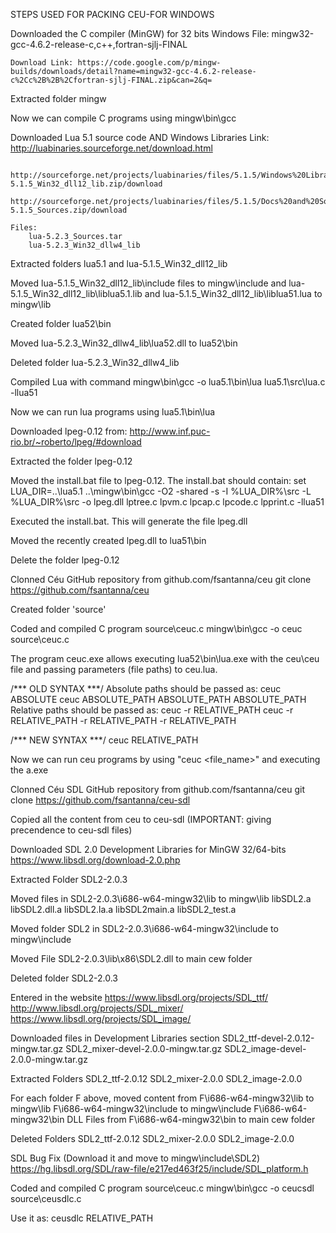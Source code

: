 STEPS USED FOR PACKING CEU-FOR WINDOWS

Downloaded the C compiler (MinGW) for 32 bits Windows
	File: mingw32-gcc-4.6.2-release-c,c++,fortran-sjlj-FINAL

	Download Link: https://code.google.com/p/mingw-builds/downloads/detail?name=mingw32-gcc-4.6.2-release-c%2Cc%2B%2B%2Cfortran-sjlj-FINAL.zip&can=2&q=

Extracted folder mingw

Now we can compile C programs using mingw\bin\gcc

Downloaded Lua 5.1 source code AND Windows Libraries
	Link: http://luabinaries.sourceforge.net/download.html

		http://sourceforge.net/projects/luabinaries/files/5.1.5/Windows%20Libraries/Dynamic/lua-5.1.5_Win32_dll12_lib.zip/download
		http://sourceforge.net/projects/luabinaries/files/5.1.5/Docs%20and%20Sources/lua-5.1.5_Sources.zip/download

	Files:
		lua-5.2.3_Sources.tar
		lua-5.2.3_Win32_dllw4_lib

Extracted folders lua5.1 and lua-5.1.5_Win32_dll12_lib

Moved lua-5.1.5_Win32_dll12_lib\include files to mingw\include and lua-5.1.5_Win32_dll12_lib\liblua5.1.lib and lua-5.1.5_Win32_dll12_lib\liblua51.lua to mingw\lib

Created folder lua52\bin

Moved lua-5.2.3_Win32_dllw4_lib\lua52.dll to lua52\bin

Deleted folder lua-5.2.3_Win32_dllw4_lib

Compiled Lua with command
	mingw\bin\gcc -o lua5.1\bin\lua lua5.1\src\lua.c -llua51

Now we can run lua programs using lua5.1\bin\lua

Downloaded lpeg-0.12 from:
	http://www.inf.puc-rio.br/~roberto/lpeg/#download 

Extracted the folder lpeg-0.12

Moved the install.bat file to lpeg-0.12. The install.bat should contain:
	set LUA_DIR=..\lua5.1
	..\mingw\bin\gcc -O2 -shared -s -I %LUA_DIR%\src -L %LUA_DIR%\src -o lpeg.dll lptree.c lpvm.c lpcap.c lpcode.c lpprint.c -llua51

Executed the install.bat. This will generate the file lpeg.dll

Moved the recently created lpeg.dll to lua51\bin

Delete the folder lpeg-0.12

Clonned Céu GitHub repository from github.com/fsantanna/ceu
	git clone https://github.com/fsantanna/ceu

Created folder 'source'

Coded and compiled C program source\ceuc.c
	mingw\bin\gcc -o ceuc source\ceuc.c

The program ceuc.exe allows executing lua52\bin\lua.exe with the ceu\ceu file and passing parameters (file paths) to ceu.lua.

/*** OLD SYNTAX ***/
	Absolute paths should be passed as:
		ceuc ABSOLUTE
		ceuc ABSOLUTE_PATH ABSOLUTE_PATH ABSOLUTE_PATH
	Relative paths should be passed as:
		ceuc -r RELATIVE_PATH
		ceuc -r RELATIVE_PATH -r RELATIVE_PATH -r RELATIVE_PATH

/*** NEW SYNTAX ***/
	ceuc RELATIVE_PATH

Now we can run ceu programs by using "ceuc <file_name>" and executing the a.exe

Clonned Céu SDL GitHub repository from github.com/fsantanna/ceu
	git clone https://github.com/fsantanna/ceu-sdl

Copied all the content from ceu to ceu-sdl (IMPORTANT: giving precendence to ceu-sdl files)

Downloaded SDL 2.0 Development Libraries for MinGW 32/64-bits
	https://www.libsdl.org/download-2.0.php

Extracted Folder SDL2-2.0.3

Moved files in SDL2-2.0.3\i686-w64-mingw32\lib to mingw\lib
	libSDL2.a
	libSDL2.dll.a
	libSDL2.la.a
	libSDL2main.a
	libSDL2_test.a

Moved folder SDL2 in SDL2-2.0.3\i686-w64-mingw32\include to mingw\include

Moved File SDL2-2.0.3\lib\x86\SDL2.dll to main cew folder

Deleted folder SDL2-2.0.3

Entered in the website
	https://www.libsdl.org/projects/SDL_ttf/
	http://www.libsdl.org/projects/SDL_mixer/
	https://www.libsdl.org/projects/SDL_image/

Downloaded files in Development Libraries section
	SDL2_ttf-devel-2.0.12-mingw.tar.gz 
	SDL2_mixer-devel-2.0.0-mingw.tar.gz
	SDL2_image-devel-2.0.0-mingw.tar.gz

Extracted Folders
	SDL2_ttf-2.0.12
	SDL2_mixer-2.0.0
	SDL2_image-2.0.0

For each folder F above, moved content from
	F\i686-w64-mingw32\lib to mingw\lib
	F\i686-w64-mingw32\include to mingw\include
	F\i686-w64-mingw32\bin DLL Files from F\i686-w64-mingw32\bin to main cew folder

Deleted Folders
	SDL2_ttf-2.0.12
	SDL2_mixer-2.0.0
	SDL2_image-2.0.0

SDL Bug Fix (Download it and move to mingw\include\SDL2)
https://hg.libsdl.org/SDL/raw-file/e217ed463f25/include/SDL_platform.h 

Coded and compiled C program source\ceuc.c
	mingw\bin\gcc -o ceucsdl source\ceusdlc.c

Use it as:
	ceusdlc RELATIVE_PATH
